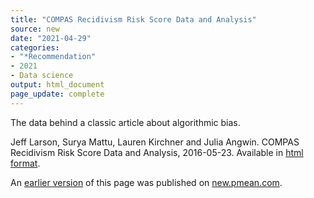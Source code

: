 ```yaml
---
title: "COMPAS Recidivism Risk Score Data and Analysis"
source: new
date: "2021-04-29"
categories:
- "*Recommendation"
- 2021
- Data science
output: html_document
page_update: complete
---
```


The data behind a classic article about algorithmic bias.

<!--more-->

Jeff Larson, Surya Mattu, Lauren Kirchner and Julia Angwin. COMPAS Recidivism Risk Score Data and Analysis, 2016-05-23. Available in [html format](https://www.propublica.org/datastore/dataset/compas-recidivism-risk-score-data-and-analysis).

An [earlier version][sim2] of this page was published on [new.pmean.com][sim1].

[sim1]: http://new.pmean.com
[sim2]: http://new.pmean.com/compas-bias/
